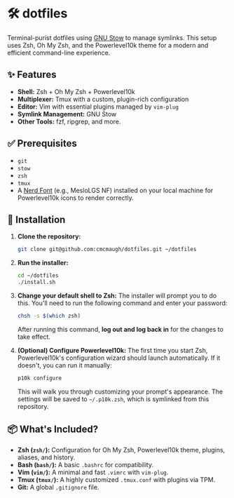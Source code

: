 # 🛠️ dotfiles

Terminal-purist dotfiles using [GNU Stow](https://www.gnu.org/software/stow/) to manage symlinks. This setup uses Zsh, Oh My Zsh, and the Powerlevel10k theme for a modern and efficient command-line experience.

## ✨ Features

- **Shell:** Zsh + Oh My Zsh + Powerlevel10k
- **Multiplexer:** Tmux with a custom, plugin-rich configuration
- **Editor:** Vim with essential plugins managed by `vim-plug`
- **Symlink Management:** GNU Stow
- **Other Tools:** fzf, ripgrep, and more.

## ✅ Prerequisites

- `git`
- `stow`
- `zsh`
- `tmux`
- A [Nerd Font](https://www.nerdfonts.com/) (e.g., MesloLGS NF) installed on your local machine for Powerlevel10k icons to render correctly.

## 🚀 Installation

1.  **Clone the repository:**
    ```sh
    git clone git@github.com:cmcmaugh/dotfiles.git ~/dotfiles
    ```

2.  **Run the installer:**
    ```sh
    cd ~/dotfiles
    ./install.sh
    ```

3.  **Change your default shell to Zsh:**
    The installer will prompt you to do this. You'll need to run the following command and enter your password:
    ```sh
    chsh -s $(which zsh)
    ```
    After running this command, **log out and log back in** for the changes to take effect.

4.  **(Optional) Configure Powerlevel10k:**
    The first time you start Zsh, Powerlevel10k's configuration wizard should launch automatically. If it doesn't, you can run it manually:
    ```sh
    p10k configure
    ```
    This will walk you through customizing your prompt's appearance. The settings will be saved to `~/.p10k.zsh`, which is symlinked from this repository.

## 📦 What's Included?

- **Zsh (`zsh/`):** Configuration for Oh My Zsh, Powerlevel10k theme, plugins, aliases, and history.
- **Bash (`bash/`):** A basic `.bashrc` for compatibility.
- **Vim (`vim/`):** A minimal and fast `.vimrc` with `vim-plug`.
- **Tmux (`tmux/`):** A highly customized `.tmux.conf` with plugins via TPM.
- **Git:** A global `.gitignore` file.
